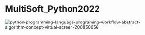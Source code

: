 # MultiSoft_Python2022

![python-programming-language-programing-workflow-abstract-algorithm-concept-virtual-screen-200850656](https://user-images.githubusercontent.com/45364252/185735056-259459c9-e747-45e9-84ff-a11a9e74cb16.jpg)
